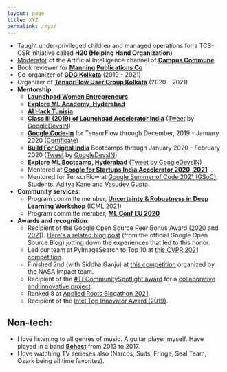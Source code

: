 ```yaml
---
layout: page
title: XYZ
permalink: /xyz/
---
```

-   Taught under-privileged children and managed operations for a TCS-CSR initiative called **H20 (Helping Hand Organization)**
-   [Moderator](https://drive.google.com/file/d/1gezVW0yIzT6fyJXpY1Lp8MRk_3KjkpSt/view?usp=sharing) of the Artificial Intelligence channel of [**Campus Commune**](https://www.google.com/url?q=https%3A%2F%2Fcampuscommune.tcs.com%2Fintro&sa=D&sntz=1&usg=AFQjCNE5PHqA0UZ94F9-J1g45TeQrWaDqQ)
-   Book reviewer for **[Manning Publications Co](https://www.google.com/url?q=https%3A%2F%2Fmanning.com&sa=D&sntz=1&usg=AFQjCNEc5srwZ30NHgmLXaLpiOqgjBMOHw)**
-   Co-organizer of **[GDG Kolkata](https://www.meetup.com/GDG-Kolkata/)** (2019 - 2021)
-   Organizer of **[TensorFlow User Group Kolkata](https://tfugkol.github.io/)** (2020 - 2021)
-   **Mentorship**:
    - [**Launchpad Women Entrepreneurs**](https://photos.app.goo.gl/TGoyxJRz6sDrY91x7)
    - [**Explore ML Academy, Hyderabad**](https://events.withgoogle.com/explore-ml-in/)
    - **[AI Hack Tunisia](https://www.google.com/url?q=https%3A%2F%2Fwww.ai-hack-tunisia.com&sa=D&sntz=1&usg=AFQjCNHR8mJv6TwI1_Jmfss0xaG8ivBlJg)**
    - [**Class III (2019) of Launchpad Accelerator India**](https://india.googleblog.com/2019/08/inviting-applications-for-class-3-of.html)  ([Tweet](https://www.google.com/url?q=https%3A%2F%2Ftwitter.com%2FGoogleDevsIN%2Fstatus%2F1184417773457309696&sa=D&sntz=1&usg=AFQjCNGNkB4cfH6TAYH8r01D2BtpeyozJA) by [GoogleDevsIN](https://www.google.com/url?q=https%3A%2F%2Ftwitter.com%2FGoogleDevsIN&sa=D&sntz=1&usg=AFQjCNF2cyw8Wvt0ANu9OK_AC-LPZcY2Ww))
    - [**Google Code-in**](https://codein.withgoogle.com/) for TensorFlow through December, 2019 - January 2020 ([Certificate](https://drive.google.com/file/d/1DcTS7ogACmuvnvGJWw5-3yL9xp06IJPc/view?usp=sharing))
    - [**Build For Digital India**](https://events.withgoogle.com/buildfordigitalindia/) Bootcamps through January 2020 - February 2020 ([Tweet](https://www.google.com/url?q=https%3A%2F%2Ftwitter.com%2FGoogleDevsIN%2Fstatus%2F1225747137616498690&sa=D&sntz=1&usg=AFQjCNHOArwPGTqTx17LLJvq9KHI_KQueA) by [GoogleDevsIN](https://www.google.com/url?q=https%3A%2F%2Ftwitter.com%2FGoogleDevsIN&sa=D&sntz=1&usg=AFQjCNF2cyw8Wvt0ANu9OK_AC-LPZcY2Ww))
    - [**Explore ML Bootcamp, Hyderabad**](https://www.google.com/url?q=https%3A%2F%2Ftwitter.com%2FGoogleDevsIN%2Fstatus%2F1230456116158418944&sa=D&sntz=1&usg=AFQjCNGBh7XuMdRHv0vtDM-KZNgIgGpKdg)  ([Tweet](https://www.google.com/url?q=https%3A%2F%2Ftwitter.com%2FGoogleDevsIN%2Fstatus%2F1230456116158418944&sa=D&sntz=1&usg=AFQjCNGBh7XuMdRHv0vtDM-KZNgIgGpKdg) by [GoogleDevsIN](https://www.google.com/url?q=https%3A%2F%2Ftwitter.com%2FGoogleDevsIN&sa=D&sntz=1&usg=AFQjCNF2cyw8Wvt0ANu9OK_AC-LPZcY2Ww))
    - Mentored at [**Google for Startups India Accelerator 2020, 2021**](https://twitter.com/GoogleDevsIN/status/1302932126019411970)
    - Mentored for TensorFlow at [Google Summer of Code 2021 (GSoC)](https://summerofcode.withgoogle.com/). Students: [Aditya Kane](https://github.com/AdityaKane2001/regnety) and [Vasudev Gupta](https://github.com/vasudevgupta7/gsoc-wav2vec2).
-   **Community services**:
    -   Program committe member, [**Uncertainty & Robustness in Deep Learning Workshop**](https://sites.google.com/view/udlworkshop2021/home) (ICML 2021)
    -   Program committe member, [**ML Conf EU 2020**](https://mlconf.eu/#program-committee)
-   **Awards and recognition**:
    -   Recipient of the Google Open Source Peer Bonus Award ([2020](https://opensource.googleblog.com/2020/10/announcing-latest-google-open-source.html) and [2021](https://opensource.googleblog.com/2021/09/announcing-latest-open-source-peer-bonus-winners.html)). [Here's a related blog post](https://opensource.googleblog.com/2020/10/peer-bonus-experiences-building-tiny.html) (from the official Google Open Source Blog) jotting down the experiences that led to this honor.
    -   Led our team at PyImageSearch to Top 10 at [this CVPR 2021 competition](https://competitions.codalab.org/competitions/28113). 
    -   Finished 2nd (with Siddha Ganju) at [this competition](https://nasa-impact.github.io/etci2021/) organized by the NASA Impact team.
    -   Recipient of the [#TFCommunitySpotlight award](https://twitter.com/TensorFlow/status/1351590466068783105) for a [collaborative and innovative project](https://github.com/margaretmz/segmentation-style-transfer).
    -   Ranked 8 at [Applied Roots Blogathon 2021](https://drive.google.com/file/d/11j3gJSaaCtu-Gq4ziKbG0RMBvXecha45/view?usp=sharing).
    -   Recipient of the [Intel Top Innovator Award (2019)](https://www.dropbox.com/s/mzsy1q8jgkwj6cj/Intel_Top_Innovator_2019.jpg?dl=0).

## Non-tech:
- I love listening to all genres of music. A guitar player myself. Have played in a band  [**Behest**](https://www.google.com/url?q=https%3A%2F%2Fwww.facebook.com%2Fbehestmusic%2F%3Fref%3Dbr_rs&sa=D&sntz=1&usg=AFQjCNGVtpjfBDP7p17lrvefzoNuoXDg9w)  from 2013 to 2017. 
- I love watching TV serieses also (Narcos, Suits, Fringe, Seal Team, Ozark being all time favorites). 
